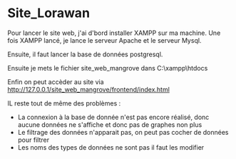 # Site_Lorawan

Pour lancer le site web, j'ai d'bord installer XAMPP sur ma machine. Une fois XAMPP lancé, je lance le serveur Apache et le serveur Mysql.

Ensuite, il faut lancer la base de données postgresql.

Ensuite je mets le fichier site_web_mangrove dans C:\xampp\htdocs

Enfin on peut accèder au site via http://127.0.0.1/site_web_mangrove/frontend/index.html

IL reste tout de même des problèmes :
- La connexion à la base de donnée n'est pas encore réalisé, donc aucune données ne s'affiche et donc pas de graphes non plus
- Le filtrage des données n'apparait pas, on peut pas cocher de données pour filtrer
- Les noms des types de données ne sont pas il faut les modifier
